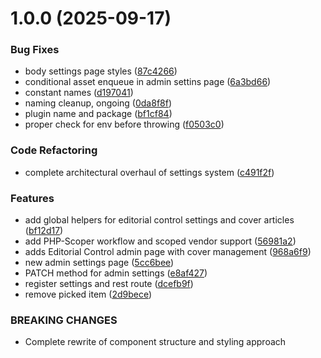 # 1.0.0 (2025-09-17)


### Bug Fixes

* body settings page styles ([87c4266](https://github.com/tingeka/revistaposidonia-editorial-control/commit/87c426665dcc9d400ccb8a7c6f03c3ebf81c3fae))
* conditional asset enqueue in admin settins page ([6a3bd66](https://github.com/tingeka/revistaposidonia-editorial-control/commit/6a3bd6664cc283e700343ddb888f19308f93cd97))
* constant names ([d197041](https://github.com/tingeka/revistaposidonia-editorial-control/commit/d1970414b38db614f5bfd39d0b2c76283002f284))
* naming cleanup, ongoing ([0da8f8f](https://github.com/tingeka/revistaposidonia-editorial-control/commit/0da8f8f249262132110dc98bc46d7904de7ab374))
* plugin name and package ([bf1cf84](https://github.com/tingeka/revistaposidonia-editorial-control/commit/bf1cf841cda713011979fce46f05ce2265797436))
* proper check for env before throwing ([f0503c0](https://github.com/tingeka/revistaposidonia-editorial-control/commit/f0503c0f649e048c3ea2faa83c89de106021b84c))


### Code Refactoring

* complete architectural overhaul of settings system ([c491f2f](https://github.com/tingeka/revistaposidonia-editorial-control/commit/c491f2fee726d2d82519757c1066c3fa010887b4))


### Features

* add global helpers for editorial control settings and cover articles ([bf12d17](https://github.com/tingeka/revistaposidonia-editorial-control/commit/bf12d17226d9437df7cf2b671c7bb68f18f6757c))
* add PHP-Scoper workflow and scoped vendor support ([56981a2](https://github.com/tingeka/revistaposidonia-editorial-control/commit/56981a299c527dbf7d2c15b9cc4eb0f7a3fb8711))
* adds Editorial Control admin page with cover management ([968a6f9](https://github.com/tingeka/revistaposidonia-editorial-control/commit/968a6f9e827cb6133590502c04512f4ed27b337c))
* new admin settings page ([5cc6bee](https://github.com/tingeka/revistaposidonia-editorial-control/commit/5cc6beee20dfd777f96c5c9c198e3140c47562a4))
* PATCH method for admin settings ([e8af427](https://github.com/tingeka/revistaposidonia-editorial-control/commit/e8af4275cbfaa4bd8e62eafbd5c1b78e43bd0420))
* register settings and rest route ([dcefb9f](https://github.com/tingeka/revistaposidonia-editorial-control/commit/dcefb9f2be9dbe0a039a92ce44d12baa1688bf6c))
* remove picked item ([2d9bece](https://github.com/tingeka/revistaposidonia-editorial-control/commit/2d9becec3ef19c88824eb07cd689641e84c0384c))


### BREAKING CHANGES

* Complete rewrite of component structure and styling approach
